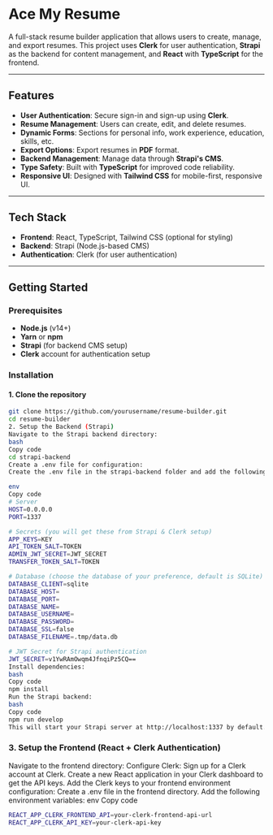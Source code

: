 # Ace My Resume

A full-stack resume builder application that allows users to create, manage, and export resumes. This project uses **Clerk** for user authentication, **Strapi** as the backend for content management, and **React** with **TypeScript** for the frontend.

---

## Features

- **User Authentication**: Secure sign-in and sign-up using **Clerk**.
- **Resume Management**: Users can create, edit, and delete resumes.
- **Dynamic Forms**: Sections for personal info, work experience, education, skills, etc.
- **Export Options**: Export resumes in **PDF** format.
- **Backend Management**: Manage data through **Strapi's CMS**.
- **Type Safety**: Built with **TypeScript** for improved code reliability.
- **Responsive UI**: Designed with **Tailwind CSS** for mobile-first, responsive UI.

---

## Tech Stack

- **Frontend**: React, TypeScript, Tailwind CSS (optional for styling)
- **Backend**: Strapi (Node.js-based CMS)
- **Authentication**: Clerk (for user authentication)
---

## Getting Started

### Prerequisites

- **Node.js** (v14+)
- **Yarn** or **npm**
- **Strapi** (for backend CMS setup)
- **Clerk** account for authentication setup

### Installation

#### 1. Clone the repository

```bash
git clone https://github.com/yourusername/resume-builder.git
cd resume-builder
2. Setup the Backend (Strapi)
Navigate to the Strapi backend directory:
bash
Copy code
cd strapi-backend
Create a .env file for configuration:
Create the .env file in the strapi-backend folder and add the following configuration:

env
Copy code
# Server
HOST=0.0.0.0
PORT=1337

# Secrets (you will get these from Strapi & Clerk setup)
APP_KEYS=KEY
API_TOKEN_SALT=TOKEN
ADMIN_JWT_SECRET=JWT_SECRET
TRANSFER_TOKEN_SALT=TOKEN

# Database (choose the database of your preference, default is SQLite)
DATABASE_CLIENT=sqlite
DATABASE_HOST=
DATABASE_PORT=
DATABASE_NAME=
DATABASE_USERNAME=
DATABASE_PASSWORD=
DATABASE_SSL=false
DATABASE_FILENAME=.tmp/data.db

# JWT Secret for Strapi authentication
JWT_SECRET=v1YwRAmOwqm4JfnqiPz5CQ==
Install dependencies:
bash
Copy code
npm install
Run the Strapi backend:
bash
Copy code
npm run develop
This will start your Strapi server at http://localhost:1337 by default.
```
### 3. Setup the Frontend (React + Clerk Authentication)
Navigate to the frontend directory:
Configure Clerk:
Sign up for a Clerk account at Clerk.
Create a new React application in your Clerk dashboard to get the API keys.
Add the Clerk keys to your frontend environment configuration:
Create a .env file in the frontend directory.
Add the following environment variables:
env
Copy code
```bash
REACT_APP_CLERK_FRONTEND_API=your-clerk-frontend-api-url
REACT_APP_CLERK_API_KEY=your-clerk-api-key
```
